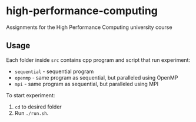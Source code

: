 # high-performance-computing
Assignments for the High Performance Computing university course

## Usage
Each folder inside `src` contains cpp program and script that run experiment:
- `sequential` - sequential program
- `openmp` - same program as sequential, but paralleled using OpenMP
- `mpi` - same program as sequential, but paralleled using MPI


To start experiment:
1. `cd` to desired folder
2. Run `./run.sh`.